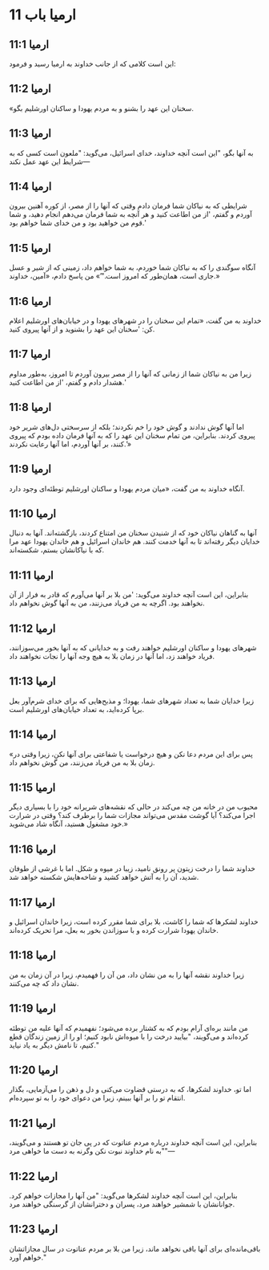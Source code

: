 # ارمیا باب 11

## ارمیا 11:1
این است کلامی که از جانب خداوند به ارمیا رسید و فرمود:

## ارمیا 11:2
«سخنان این عهد را بشنو و به مردم یهودا و ساکنان اورشلیم بگو.

## ارمیا 11:3
به آنها بگو، "این است آنچه خداوند، خدای اسرائیل، می‌گوید: "ملعون است کسی که به شرایط این عهد عمل نکند—

## ارمیا 11:4
شرایطی که به نیاکان شما فرمان دادم وقتی که آنها را از مصر، از کوره آهنین بیرون آوردم و گفتم، 'از من اطاعت کنید و هر آنچه به شما فرمان می‌دهم انجام دهید، و شما قوم من خواهید بود و من خدای شما خواهم بود.'

## ارمیا 11:5
آنگاه سوگندی را که به نیاکان شما خوردم، به شما خواهم داد، زمینی که از شیر و عسل جاری است، همان‌طور که امروز است."’» من پاسخ دادم، «آمین، خداوند.»

## ارمیا 11:6
خداوند به من گفت، «تمام این سخنان را در شهرهای یهودا و در خیابان‌های اورشلیم اعلام کن: 'سخنان این عهد را بشنوید و از آنها پیروی کنید.

## ارمیا 11:7
زیرا من به نیاکان شما از زمانی که آنها را از مصر بیرون آوردم تا امروز، به‌طور مداوم هشدار دادم و گفتم، 'از من اطاعت کنید.'

## ارمیا 11:8
اما آنها گوش ندادند و گوش خود را خم نکردند؛ بلکه از سرسختی دل‌های شریر خود پیروی کردند. بنابراین، من تمام سخنان این عهد را که به آنها فرمان داده بودم که پیروی کنند، بر آنها آوردم، اما آنها رعایت نکردند.’»

## ارمیا 11:9
آنگاه خداوند به من گفت، «میان مردم یهودا و ساکنان اورشلیم توطئه‌ای وجود دارد.

## ارمیا 11:10
آنها به گناهان نیاکان خود که از شنیدن سخنان من امتناع کردند، بازگشته‌اند. آنها به دنبال خدایان دیگر رفته‌اند تا به آنها خدمت کنند. هم خاندان اسرائیل و هم خاندان یهودا عهد مرا که با نیاکانشان بستم، شکسته‌اند.

## ارمیا 11:11
بنابراین، این است آنچه خداوند می‌گوید: 'من بلا بر آنها می‌آورم که قادر به فرار از آن نخواهند بود. اگرچه به من فریاد می‌زنند، من به آنها گوش نخواهم داد.

## ارمیا 11:12
شهرهای یهودا و ساکنان اورشلیم خواهند رفت و به خدایانی که به آنها بخور می‌سوزانند، فریاد خواهند زد، اما آنها در زمان بلا به هیچ وجه آنها را نجات نخواهند داد.

## ارمیا 11:13
زیرا خدایان شما به تعداد شهرهای شما، یهودا؛ و مذبح‌هایی که برای خدای شرم‌آور بعل برپا کرده‌اید، به تعداد خیابان‌های اورشلیم است.

## ارمیا 11:14
«پس برای این مردم دعا نکن و هیچ درخواست یا شفاعتی برای آنها نکن، زیرا وقتی در زمان بلا به من فریاد می‌زنند، من گوش نخواهم داد.

## ارمیا 11:15
محبوب من در خانه من چه می‌کند در حالی که نقشه‌های شریرانه خود را با بسیاری دیگر اجرا می‌کند؟ آیا گوشت مقدس می‌تواند مجازات شما را برطرف کند؟ وقتی در شرارت خود مشغول هستید، آنگاه شاد می‌شوید.»

## ارمیا 11:16
خداوند شما را درخت زیتون پر رونق نامید، زیبا در میوه و شکل. اما با غرشی از طوفان شدید، آن را به آتش خواهد کشید و شاخه‌هایش شکسته خواهد شد.

## ارمیا 11:17
خداوند لشکرها که شما را کاشت، بلا برای شما مقرر کرده است، زیرا خاندان اسرائیل و خاندان یهودا شرارت کرده و با سوزاندن بخور به بعل، مرا تحریک کرده‌اند.

## ارمیا 11:18
زیرا خداوند نقشه آنها را به من نشان داد، من آن را فهمیدم، زیرا در آن زمان به من نشان داد که چه می‌کنند.

## ارمیا 11:19
من مانند بره‌ای آرام بودم که به کشتار برده می‌شود؛ نفهمیدم که آنها علیه من توطئه کرده‌اند و می‌گویند، "بیایید درخت را با میوه‌اش نابود کنیم؛ او را از زمین زندگان قطع کنیم، تا نامش دیگر به یاد نیاید."

## ارمیا 11:20
اما تو، خداوند لشکرها، که به درستی قضاوت می‌کنی و دل و ذهن را می‌آزمایی، بگذار انتقام تو را بر آنها ببینم، زیرا من دعوای خود را به تو سپرده‌ام.

## ارمیا 11:21
بنابراین، این است آنچه خداوند درباره مردم عناتوت که در پی جان تو هستند و می‌گویند، "به نام خداوند نبوت نکن وگرنه به دست ما خواهی مرد"—

## ارمیا 11:22
بنابراین، این است آنچه خداوند لشکرها می‌گوید: "من آنها را مجازات خواهم کرد. جوانانشان با شمشیر خواهند مرد، پسران و دخترانشان از گرسنگی خواهند مرد.

## ارمیا 11:23
باقی‌مانده‌ای برای آنها باقی نخواهد ماند، زیرا من بلا بر مردم عناتوت در سال مجازاتشان خواهم آورد."
